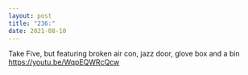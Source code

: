 ```yaml
---
layout: post
title: "236:"
date: 2021-08-10
---
```


Take Five, but featuring broken air con, jazz door, glove box and a bin
https://youtu.be/WqpEQWRcQcw
